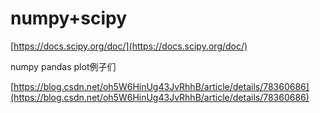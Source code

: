 # numpy+scipy





[https://docs.scipy.org/doc/](https://docs.scipy.org/doc/)


numpy pandas plot例子们


[https://blog.csdn.net/oh5W6HinUg43JvRhhB/article/details/78360686](https://blog.csdn.net/oh5W6HinUg43JvRhhB/article/details/78360686)





















